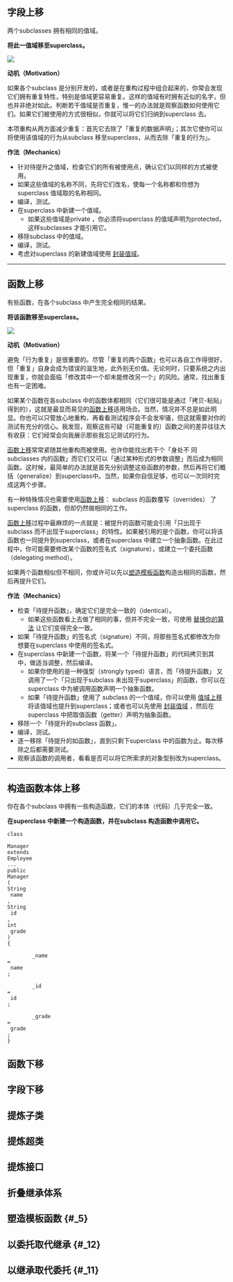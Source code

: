 ## 字段上移

两个subclasses 拥有相同的值域。

**将此一值域移至superclass。**

![](http://wangvsa.github.io/refactoring-cheat-sheet/images/11fig01.gif)

**动机（Motivation）**

如果各个subclass 是分别开发的，或者是在重构过程中组合起来的，你常会发现它们拥有重复特性，特别是值域更容易重复。这样的值域有时拥有近似的名字，但也并非绝对如此。判断若干值域是否重复，惟一的办法就是观察函数如何使用它们。如果它们被使用的方式很相似，你就可以将它们归纳到superclass 去。

本项重构从两方面减少重复：首先它去除了「重复的数据声明」；其次它使你可以将使用该值域的行为从subclass 移至superclass，从而去除「重复的行为」。

**作法（Mechanics）**

* 针对待提升之值域，检查它们的所有被使用点，确认它们以同样的方式被使用。
* 如果这些值域的名称不同，先将它们改名，使每一个名称都和你想为superclass 值域取的名称相同。
* 编译，测试。
* 在superclass 中新建一个值域。
  * 如果这些值域是private ，你必须将superclass 的值域声明为protected，这样subclasses 才能引用它。
* 移除subclass 中的值域。
* 编译，测试。
* 考虑对superclass 的新建值域使用
  [封装值域](http://wangvsa.github.io/refactoring-cheat-sheet/organizing-data/#_7)。

---

## 函数上移

有些函数，在各个subclass 中产生完全相同的结果。

**将该函数移至superclass。**

![](http://wangvsa.github.io/refactoring-cheat-sheet/images/11fig02.gif)

**动机（Motivation）**

避免「行为重复」是很重要的。尽管「重复的两个函数」也可以各自工作得很好， 但「重复」自身会成为错误的滋生地，此外别无价值。无论何时，只要系统之内出现重复，你就会面临「修改其中一个却未能修改另一个」的风险。通常，找出重复也有一定困难。

如果某个函数在各subclass 中的函数体都相同（它们很可能是通过「拷贝-粘贴」得到的），这就是最显而易见的[函数上移](http://wangvsa.github.io/refactoring-cheat-sheet/dealing-with-generalization/#_8)适用场合。当然，情况并不总是如此明显。你也可以只管放心地重构，再看看测试程序会不会发牢骚，但这就需要对你的测试有充分的信心。我发现，观察这些可疑（可能重复的〕函数之间的差异往往大有收获：它们经常会向我展示那些我忘记测试的行为。

[函数上移](http://wangvsa.github.io/refactoring-cheat-sheet/dealing-with-generalization/#_8)常常紧随其他重构而被使用。也许你能找出若干个「身处不 同subclasses 内的函数」而它们又可以「通过某种形式的参数调整」而后成为相同函数。这时候，最简单的办法就是首先分别调整这些函数的参数，然后再将它们概括（generalize）到superclass中。当然，如果你自信足够，也可以一次同时完成这两个步骤。

有一种特殊情况也需要使用[函数上移](http://wangvsa.github.io/refactoring-cheat-sheet/dealing-with-generalization/#_8)： subclass 的函数覆写（overrides） 了superclass 的函数，但却仍然做相同的工作。

[函数上移](http://wangvsa.github.io/refactoring-cheat-sheet/dealing-with-generalization/#_8)过程中最麻烦的一点就是：被提升的函数可能会引用「只出现于subclass 而不出现于superclass」的特性。如果被引用的是个函数，你可以将该函数也一同提升到superclass，或者在superclass 中建立一个抽象函数。在此过程中，你可能需要修改某个函数的签名式（signature），或建立一个委托函数（delegating method）。

如果两个函数相似但不相同，你或许可以先以[塑造模板函数](http://wangvsa.github.io/refactoring-cheat-sheet/dealing-with-generalization/#_5)构造出相同的函数，然后再提升它们。

**作法（Mechanics）**

* 检查「待提升函数」，确定它们是完全一致的（identical）。
  * 如果这些函数看上去做了相同的事，但并不完全一致，可使用
    [替换你的算法](http://wangvsa.github.io/refactoring-cheat-sheet/composing-methods/#_10)
    让它们变得完全一致。
* 如果「待提升函数」的签名式（signature）不同，将那些签名式都修改为你想要在superclass 中使用的签名式。
* 在superclass 中新建一个函数，将某一个「待提升函数」的代码拷贝到其中，做适当调整，然后编译。
  * 如果你使用的是一种强型（strongly typed）语言，而「待提升函数」 又调用了一个「只出现于subclass 未出现于superclass」的函数，你可以在superclass 中为被调用函数声明一个抽象函数。
  * 如果「待提升函数」使用了 subclass 的一个值域，你可以使用
    [值域上移](http://wangvsa.github.io/refactoring-cheat-sheet/dealing-with-generalization/#_7)
    将该值域也提升到superclass；或者也可以先使用
    [封装值域](http://wangvsa.github.io/refactoring-cheat-sheet/organizing-data/#_7)
    ，然后在superclass 中把取值函数（getter）声明为抽象函数。
* 移除一个「待提升的subclass 函数」。
* 编译，测试。
* 逐一移除「待提升的如函数」，直到只剩下superclass 中的函数为止。每次移除之后都需要测试。
* 观察该函数的调用者，看看是否可以将它所索求的对象型别改为superclass。

---

## 构造函数本体上移

你在各个subclass 中拥有一些构造函数，它们的本体（代码）几乎完全一致。

**在superclass 中新建一个构造函数，并在subclass 构造函数中调用它。**

```
class
```

```
Manager
extends
Employee
...
public
Manager
(
String
 name
,
String
 id
,
int
 grade
)
{

        _name 
=
 name
;

        _id 
=
 id
;

        _grade 
=
 grade
;
}
```

## 函数下移

## 字段下移

## 提炼子类

## 提炼超类

## 提炼接口

## 折叠继承体系

## 塑造模板函数 {#_5}

## 以委托取代继承 {#_12}

## 以继承取代委托 {#_11}



